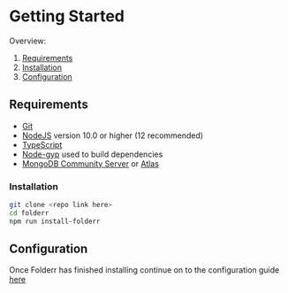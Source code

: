 # Getting Started

Overview:

1. [Requirements](#requirements)
2. [Installation](#installation)
3. [Configuration](#configuration)

## Requirements

- [Git](https://git-scm.com/downloads)
- [NodeJS](https://nodejs.org) version 10.0 or higher (12 recommended)
- [TypeScript](https://www.typescriptlang.org/index.html#download-links)
- [Node-gyp](https://github.com/nodejs/node-gyp) used to build dependencies
- [MongoDB Community Server](https://docs.mongodb.com/manual/administration/install-community/) or [Atlas](https://www.mongodb.com/cloud/atlas)

### Installation

```sh
git clone <repo link here>
cd folderr
npm run install-folderr
```

## Configuration

Once Folderr has finished installing continue on to the configuration guide [here](./Config.md)
